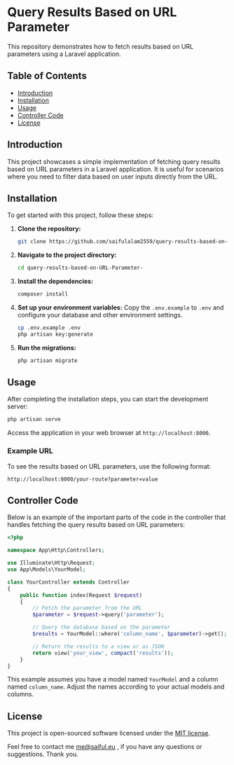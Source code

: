 
# Query Results Based on URL Parameter

This repository demonstrates how to fetch results based on URL parameters using a Laravel application.

## Table of Contents

- [Introduction](#introduction)
- [Installation](#installation)
- [Usage](#usage)
- [Controller Code](#controller-code)
- [License](#license)

## Introduction

This project showcases a simple implementation of fetching query results based on URL parameters in a Laravel application. It is useful for scenarios where you need to filter data based on user inputs directly from the URL.

## Installation

To get started with this project, follow these steps:

1. **Clone the repository:**
    ```bash
    git clone https://github.com/saifulalam2559/query-results-based-on-URL-Parameter-.git
    ```

2. **Navigate to the project directory:**
    ```bash
    cd query-results-based-on-URL-Parameter-
    ```

3. **Install the dependencies:**
    ```bash
    composer install
    ```

4. **Set up your environment variables:**
    Copy the `.env.example` to `.env` and configure your database and other environment settings.
    ```bash
    cp .env.example .env
    php artisan key:generate
    ```

5. **Run the migrations:**
    ```bash
    php artisan migrate
    ```

## Usage

After completing the installation steps, you can start the development server:
```bash
php artisan serve
```
Access the application in your web browser at `http://localhost:8000`.

### Example URL

To see the results based on URL parameters, use the following format:
```
http://localhost:8000/your-route?parameter=value
```

## Controller Code

Below is an example of the important parts of the code in the controller that handles fetching the query results based on URL parameters:

```php
<?php

namespace App\Http\Controllers;

use Illuminate\Http\Request;
use App\Models\YourModel;

class YourController extends Controller
{
    public function index(Request $request)
    {
        // Fetch the parameter from the URL
        $parameter = $request->query('parameter');

        // Query the database based on the parameter
        $results = YourModel::where('column_name', $parameter)->get();

        // Return the results to a view or as JSON
        return view('your_view', compact('results'));
    }
}
```

This example assumes you have a model named `YourModel` and a column named `column_name`. Adjust the names according to your actual models and columns.

## License

This project is open-sourced software licensed under the [MIT license](https://github.com/saifulalam2559/query-results-based-on-URL-Parameter-/blob/main/LICENSE.md).
<p>Feel free to contact me <a href="mailto:me@saiful.eu">me@saiful.eu</a> , if you have any questions or suggestions. Thank you. </p>


